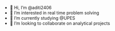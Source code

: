 - 👋 Hi, I’m @aditi2406
- 👀 I’m interested in real time problem solving
- 🌱 I’m currently studying @UPES
- 💞️ I’m looking to collaborate on analytical projects

<!---
aditi2406/aditi2406 is a ✨ special ✨ repository because its `README.md` (this file) appears on your GitHub profile.
You can click the Preview link to take a look at your changes.
--->
